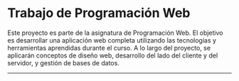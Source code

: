 # Trabajo de Programación Web

Este proyecto es parte de la asignatura de Programación Web. El objetivo es desarrollar una aplicación web completa utilizando las tecnologías y herramientas aprendidas durante el curso. A lo largo del proyecto, se aplicarán conceptos de diseño web, desarrollo del lado del cliente y del servidor, y gestión de bases de datos.

---
